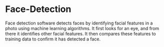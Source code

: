 # Face-Detection
Face detection software detects faces by identifying facial features in a photo  using machine learning algorithms. It first looks for an eye, and from there it identifies other facial features. It then compares these features to training data to confirm it has detected a face.
